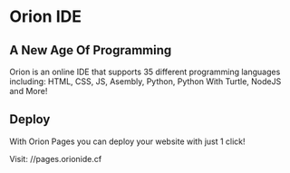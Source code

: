 # Orion IDE

## A New Age Of Programming

Orion is an online IDE that supports 35 different programming languages including: HTML, CSS, JS, Asembly, Python, Python With Turtle, NodeJS and More!

## Deploy

With Orion Pages you can deploy your website with just 1 click!

Visit: //pages.orionide.cf
